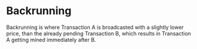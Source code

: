 # Backrunning

Backrunning is where Transaction A is broadcasted with a slightly lower price, than the already pending Transaction B, which results in Transaction A getting mined immediately after B.

